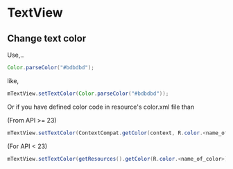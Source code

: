 # TextView

## Change text color
Use,..
```java
Color.parseColor("#bdbdbd");
```
like,
```java
mTextView.setTextColor(Color.parseColor("#bdbdbd"));
```
Or if you have defined color code in resource's color.xml file than

(From API >= 23)
```java
mTextView.setTextColor(ContextCompat.getColor(context, R.color.<name_of_color>));
```
(For API < 23)
```java
mTextView.setTextColor(getResources().getColor(R.color.<name_of_color>));
```